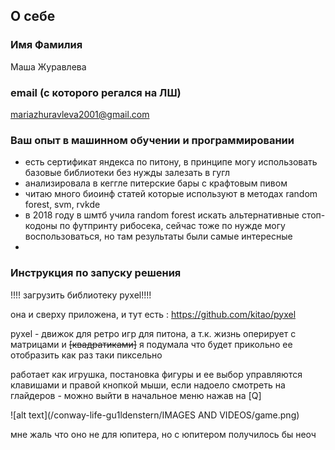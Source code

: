 ## О себе

### Имя Фамилия 
Маша Журавлева

### email (с которого регался на ЛШ)
mariazhuravleva2001@gmail.com

### Ваш опыт в машинном обучении и программировании
- есть сертификат яндекса по питону, в принципе могу использовать базовые библиотеки без нужды залезать в гугл
- анализировала в кеггле питерские бары с крафтовым пивом
- читаю много биоинф статей которые используют в методах random forest, svm, rvkde
- в 2018 году в шмтб учила random forest искать альтернативные стоп-кодоны по футпринту рибосека, сейчас тоже по нужде могу воспользоваться, но там результаты были самые интересные
- 

### Инструкция по запуску решения

!!!! загрузить библиотеку pyxel!!!!

она и сверху приложена, и тут есть : https://github.com/kitao/pyxel

pyxel - движок для ретро игр для питона, а т.к. жизнь оперирует с матрицами и ~~[квадратиками]~~ я подумала что будет прикольно ее отобразить как раз таки пиксельно

работает как игрушка, постановка фигуры и ее выбор управляются клавишами и правой кнопкой мыши, если надоело смотреть на глайдеров - можно выйти в начальное меню нажав на [Q]

![alt text](/conway-life-gu1ldenstern/IMAGES AND VIDEOS/game.png)

мне жаль что оно не для юпитера, но с юпитером получилось бы неоч

